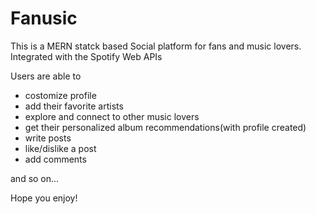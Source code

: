 # Fanusic

This is a MERN statck based Social platform for fans and music lovers. Integrated with the Spotify Web APIs

Users are able to

- costomize profile
- add their favorite artists
- explore and connect to other music lovers
- get their personalized album recommendations(with profile created)
- write posts
- like/dislike a post
- add comments

and so on...

Hope you enjoy!
